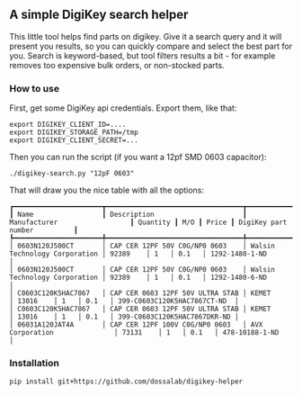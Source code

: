 ## A simple DigiKey search helper

This little tool helps find parts on digikey. Give it a search query and it will present you results, so you can quickly compare and select the best part for you. Search is keyword-based, but tool filters results a bit - for example removes too expensive bulk orders, or non-stocked parts.

### How to use

First, get some DigiKey api credentials. Export them, like that:
```
export DIGIKEY_CLIENT_ID=....
export DIGIKEY_STORAGE_PATH=/tmp
export DIGIKEY_CLIENT_SECRET=...
```
Then you can run the script (if you want a 12pf SMD 0603 capacitor):
```
./digikey-search.py "12pF 0603"
```

That will draw you the nice table with all the options:
```
┏━━━━━━━━━━━━━━━━━━━━━━┳━━━━━━━━━━━━━━━━━━━━━━━━━━━━━━━━━━┳━━━━━━━━━━━━━━━━━━━━━━━━━━━━━━━┳━━━━━━━━━━┳━━━━━┳━━━━━━━┳━━━━━━━━━━━━━━━━━━━━━━━━━━━━━━┓
┃ Name                 ┃ Description                      ┃ Manufacturer                  ┃ Quantity ┃ M/O ┃ Price ┃ DigiKey part number          ┃
┡━━━━━━━━━━━━━━━━━━━━━━╇━━━━━━━━━━━━━━━━━━━━━━━━━━━━━━━━━━╇━━━━━━━━━━━━━━━━━━━━━━━━━━━━━━━╇━━━━━━━━━━╇━━━━━╇━━━━━━━╇━━━━━━━━━━━━━━━━━━━━━━━━━━━━━━┩
│ 0603N120J500CT       │ CAP CER 12PF 50V C0G/NP0 0603    │ Walsin Technology Corporation │ 92389    │ 1   │ 0.1   │ 1292-1480-1-ND               │
│ 0603N120J500CT       │ CAP CER 12PF 50V C0G/NP0 0603    │ Walsin Technology Corporation │ 92389    │ 1   │ 0.1   │ 1292-1480-6-ND               │
│ C0603C120K5HAC7867   │ CAP CER 0603 12PF 50V ULTRA STAB │ KEMET                         │ 13016    │ 1   │ 0.1   │ 399-C0603C120K5HAC7867CT-ND  │
│ C0603C120K5HAC7867   │ CAP CER 0603 12PF 50V ULTRA STAB │ KEMET                         │ 13016    │ 1   │ 0.1   │ 399-C0603C120K5HAC7867DKR-ND │
│ 06031A120JAT4A       │ CAP CER 12PF 100V C0G/NP0 0603   │ AVX Corporation               │ 73131    │ 1   │ 0.1   │ 478-10188-1-ND               │
```

### Installation

```
pip install git+https://github.com/dossalab/digikey-helper
```
